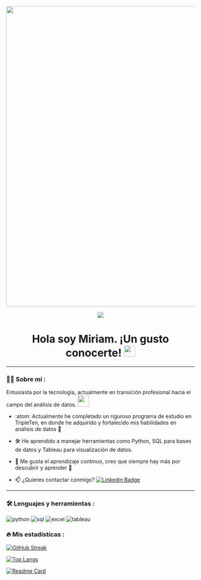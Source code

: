 <div id="header" align="center">
  <img src="https://github.com/MiriamAguilarP13/miriam_aguilar/blob/main/Banner_Git.png" width="800"/>
</div>

<div id="badges" align="center">
  
[![](https://img.shields.io/badge/LinkedIn-0077B5?style=for-the-badge&logo=linkedin&logoColor=white)](https://www.linkedin.com/in/miriampineda02)

<h1>
  Hola soy Miriam. ¡Un gusto conocerte!
  <img decoding="async" src="https://media.giphy.com/media/hvRJCLFzcasrR4ia7z/giphy.gif" width="30px"/>
</h1>

---
 <div id="header" align="left">

### :woman_technologist: Sobre mí :

Entusiasta por la tecnología, actualmente en transición profesional hacia el campo del análisis de datos. <img decoding="async" src="https://media.giphy.com/media/WUlplcMpOCEmTGBtBW/giphy.gif" width="30">

* :atom: Actualmente he completado un riguroso programa de estudio en TripleTen, en donde he adquirido y fortalecido mis habilidades en análisis de datos :muscle:

* :hammer_and_wrench: He aprendido a manejar herramientas como Python, SQL para bases de datos y Tableau para visualización de datos.

* :heartbeat: Me gusta el aprendizaje continuo, creo que siempre hay más por descubrir y aprender :microscope:

* :mailbox: ¿Quieres contactar conmigo? [![Linkedin Badge](https://img.shields.io/badge/-Miriam-blue?style=flat&logo=Linkedin&logoColor=white)](https://www.linkedin.com/in/miriampineda02)

---

### :hammer_and_wrench: Lenguajes y herramientas :
<div id="header" align="left">
    <img src="https://img.shields.io/badge/Python-3776AB?style=for-the-badge&logo=python&logoColor=white" alt="python"/>
  </a>
    <img src="https://img.shields.io/badge/SQL-4479A1?style=for-the-badge&logo=Microsoft-SQL-Server&logoColor=white" alt="sql"/>
  </a>
 <img src="https://img.shields.io/badge/Microsoft_Excel-217346?style=for-the-badge&logo=microsoft-excel&logoColor=white" alt="excel"/>
  </a>
 <img src="https://img.shields.io/badge/Tableau-E97627?style=for-the-badge&logo=Tableau&logoColor=white" alt="tableau"/>
  </a>
  
</div>

### :fire: Mis estadísticas :

[![GitHub Streak](http://github-readme-streak-stats.herokuapp.com?user=MiriamAguilarP13&theme=dark&background=000000)](https://git.io/streak-stats)

[![Top Langs](https://github-readme-stats.vercel.app/api/top-langs/?username=MiriamAguilarP13&layout=compact&theme=vision-friendly-dark)](https://github.com/anuraghazra/github-readme-stats)

[![Readme Card](https://github-readme-stats.vercel.app/api/pin/?username=MiriamAguilarP13&repo=github-readme-stats)](https://github.com/MiriamAguilarP13/github-readme-stats)

